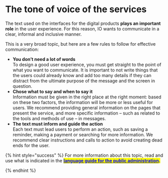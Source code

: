 # The tone of voice of the services

The text used on the interfaces for the digital products **plays an important role** in the user experience. For this reason, IO wants to communicate in a clear, informal and inclusive manner.

This is a very broad topic, but here are a few rules to follow for effective communication:

* **You don’t need a lot of words**  
To design a good user experience, you must get straight to the point of what you want to communicate. It is important to not write things that the users could already know and add too many details if they can distract from the ultimate purpose of the message and the screen in question.
* **Chose what to say and when to say it**  
Information must be given in the right place at the right moment: based on these two factors, the information will be more or less useful for users. We recommend providing general information on the pages that present the service, and more specific information – such as related to the tools and methods of use – in messages.
* **The text must inform and guide the action**  
Each text must lead users to perform an action, such as saving a reminder, making a payment or searching for more information. We recommend clear instructions and calls to action to avoid creating dead ends for the user.

{% hint style="success" %}
For more information about this topic, read and use what is indicated in the [<mark style="color:blue;">**language guide for the public administration**</mark>](https://docs.italia.it/italia/designers-italia/writing-toolkit/it/bozza/index.html)<mark style="color:blue;">**.**</mark>

{% endhint %}